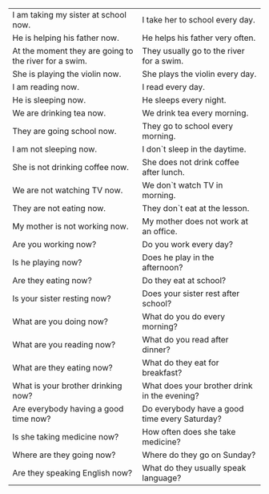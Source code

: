 <table>
<tr><td>I am taking my sister at school now. </td><td>I take her to school every day.</td></tr>
<tr><td>He is helping his father now.</td><td>He helps his father very often.</td></tr>
<tr><td>At the moment they are going to the river for a swim.</td><td>They usually go to the river for a swim.</td></tr>
<tr><td>She is playing the violin now.</td><td>She plays the violin every day.</td></tr>
<tr><td>I am reading now.</td><td>I read every day.</td></tr>
<tr><td>He is sleeping now.</td><td>He sleeps every night.</td></tr>
<tr><td>We are drinking tea now. </td><td>We drink tea every morning.</td></tr>
<tr><td>They are going school now. </td><td>They go to school every morning.</td></tr>
<tr><td>I am not sleeping now.</td><td>I don`t sleep in the daytime.</td></tr>
<tr><td>She is not drinking coffee now.</td><td>She does not drink coffee after lunch.</td></tr>
<tr><td>We are not watching TV now. </td><td>We don`t watch TV in morning.</td></tr>
<tr><td>They are not eating now. </td><td>They don`t eat at the lesson.</td></tr>
<tr><td>My mother is not working now. </td><td>My mother does not work at an office.</td></tr>
<tr><td>Are you working now? </td><td>Do you work every day?</td></tr>
<tr><td>Is he playing now? </td><td>Does he play in the afternoon?</td></tr>
<tr><td>Are they eating now? </td><td>Do they eat at school?</td></tr>
<tr><td>Is your sister resting now? </td><td>Does your sister rest after school?</td></tr>
<tr><td>What are you doing now? </td><td>What do you do every morning?</td></tr>
<tr><td>What are you reading now? </td><td>What do you read after dinner?</td></tr>
<tr><td>What are they eating now?  </td><td>What do they eat for breakfast? </td></tr>
<tr><td>What is your brother drinking now? </td><td>What does your brother drink in the evening?</td></tr>
<tr><td>Are everybody having a good time now? </td><td>Do everybody have a good time every Saturday?</td></tr>
<tr><td>Is she taking medicine now? </td><td>How often does she take medicine?</td></tr>
<tr><td>Where are they going now? </td><td>Where do they go on Sunday?</td></tr>
<tr><td>Are they speaking English now? </td><td> What do they usually speak language?</td></tr>
</table>




                       
                             
       
                              
                                          
                                         
                                   
                                 
                                      
                            
                               
                                  
                             
                                      
                                        
                                      
                               
                                   
                                 
                                
                        
                     
                               
                                 
                           